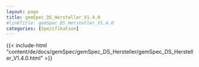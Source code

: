 ```yaml
---
layout: page
title: gemSpec_DS_Hersteller_V1.4.0
#linkTitle: gemSpec_DS_Hersteller_V1.4.0
categories: [Spezifikation]
---
```

{{< include-html "content/de/docs/gemSpec/gemSpec_DS_Hersteller/gemSpec_DS_Hersteller_V1.4.0.html" >}}